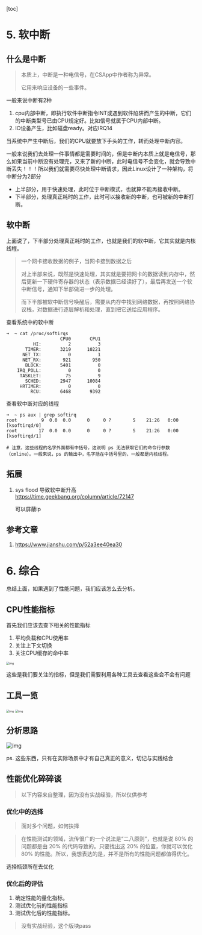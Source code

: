 [toc]



# 5. 软中断

## 什么是中断

> 本质上，中断是一种电信号，在CSApp中作者称为异常。
>
> 它用来响应设备的一些事件。



一般来说中断有2种

1. cpu内部中断，即执行软件中断指令INT或遇到软件陷阱而产生的中断，它们的中断类型号已由CPU规定好。比如信号就属于CPU内部中断。
2. IO设备产生，比如磁盘ready。对应IRQ14

当系统中产生中断后，我们的CPU就要放下手头的工作，转而处理中断内容。

一般来说我们去处理一件事情都是需要时间的，但是中断内本质上就是电信号，那么如果当前中断没有处理完，又来了新的中断，此时电信号不会变化，就会导致中断丢失！！！所以我们就需要尽快处理中断请求，因此Linux设计了一种架构，将中断分为2部分

- 上半部分，用于快速处理，此时位于中断模式，也就算不能再接收中断。
- 下半部分，处理真正耗时的工作，此时可以接收新的中断，也可被新的中断打断。

## 软中断

上面说了，下半部分处理真正耗时的工作，也就是我们的软中断，它其实就是内核线程。

> 一个网卡接收数据的例子，当网卡接到数据之后
>
> 对上半部来说，既然是快速处理，其实就是要把网卡的数据读到内存中，然后更新一下硬件寄存器的状态（表示数据已经读好了），最后再发送一个软中断信号，通知下半部做进一步的处理。
>
> 而下半部被软中断信号唤醒后，需要从内存中找到网络数据，再按照网络协议栈，对数据进行逐层解析和处理，直到把它送给应用程序。

查看系统中的软中断

```shell
➜  ~ cat /proc/softirqs
                    CPU0       CPU1
          HI:          2          3
       TIMER:       3219      10221
      NET_TX:          0          1
      NET_RX:        921        950
       BLOCK:       5401          0
    IRQ_POLL:          0          0
     TASKLET:         75          9
       SCHED:       2947      10084
     HRTIMER:          0          0
         RCU:       6468       9392
```

查看软中断对应的线程

```shell
➜  ~ ps aux | grep softirq
root         9  0.0  0.0      0     0 ?        S    21:26   0:00 [ksoftirqd/0]
root        17  0.0  0.0      0     0 ?        S    21:26   0:00 [ksoftirqd/1]

# 注意，这些线程的名字外面都有中括号，这说明 ps 无法获取它们的命令行参数（cmline）。一般来说，ps 的输出中，名字括在中括号里的，一般都是内核线程。
```



## 拓展

1. sys flood 导致软中断升高 https://time.geekbang.org/column/article/72147

   可以屏蔽ip





## 参考文章

1. https://www.jianshu.com/p/52a3ee40ea30



# 6. 综合

总结上面，如果遇到了性能问题，我们应该怎么去分析。

## CPU性能指标

首先我们应该去查下相关的性能指标

1. 平均负载和CPU使用率
2. 关注上下文切换
3. 关注CPU缓存的命中率

<img src="http://picgo.vipkk.work/20200607143932.png" alt="img" style="zoom:50%;" />

这些是我们要关注的指标，但是我们需要利用各种工具去查看这些会不会有问题

## 工具一览

<img src="http://picgo.vipkk.work/20200607150842.png" alt="img" style="zoom:50%;" />



<img src="http://picgo.vipkk.work/20200607150913.png" alt="img" style="zoom:50%;" />



## 分析思路

<img src="http://picgo.vipkk.work/20200607150933.png" alt="img" style="zoom:100%;" />

ps. 这些东西，只有在实际场景中才有自己真正的意义，切记与实践结合

## 性能优化碎碎谈

> 以下内容来自整理，因为没有实战经验，所以仅供参考

### 优化中的选择

> 面对多个问题，如何抉择

> 在性能测试的领域，流传很广的一个说法是“二八原则”，也就是说 80% 的问题都是由 20% 的代码导致的。只要找出这 20% 的位置，你就可以优化 80% 的性能。所以，我想表达的是，并不是所有的性能问题都值得优化。

选择瓶颈所在去优化

### 优化后的评估

1. 确定性能的量化指标。
2. 测试优化前的性能指标
3. 测试优化后的性能指标。



>没有实战经验，这个版块pass





